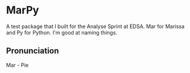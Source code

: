 # MarPy
A test package that I built for the Analyse Sprint at EDSA.
Mar for Marissa and Py for Python.
I'm good at naming things.


## Pronunciation
Mar - Pie
